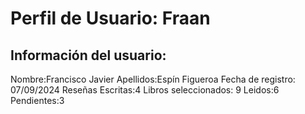 # Perfil de Usuario: Fraan

## Información del usuario:

Nombre:Francisco Javier
Apellidos:Espín Figueroa
Fecha de registro: 07/09/2024
Reseñas Escritas:4
Libros seleccionados: 9
Leidos:6
Pendientes:3

